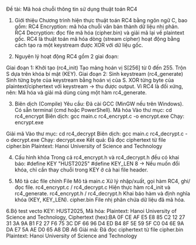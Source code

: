 Đề tài: Mã hoá chuỗi thông tin sử dụng thuật toán RC4 

1. Giới thiệu 
Chương trình hiện thực thuật toán RC4 bằng ngôn ngữ C, bao gồm: 
RC4 Encryption: mã hóa chuỗi văn bản thành dữ liệu nhị phân. 
RC4 Decryption: đọc file mã hóa (cipher.bin) và giải mã lại về plaintext gốc. 
RC4 là thuật toán mã hóa dòng (stream cipher) hoạt động bằng cách tạo ra một keystream được XOR với dữ liệu gốc.

2. Nguyên lý hoạt động RC4 gồm 2 giai đoạn:

Giai đoạn 1: Khởi tạo (rc4_init) Tạo mảng hoán vị S[256] từ 0 đến 255. Trộn S dựa trên khóa bí mật (KEY).
Giai đoạn 2: Sinh keystream (rc4_generate) Sinh từng byte của keystream bằng hoán vị của S. XOR từng byte của plaintext/ciphertext với keystream → thu được output. Vì RC4 là đối xứng, nên: Mã hóa và giải mã dùng cùng một hàm rc4_generate.

3. Biên dịch (Compile) Yêu cầu: Đã cài GCC (MinGW nếu trên Windows). Có sẵn terminal (cmd hoặc PowerShell).
Mã hóa Vào thư mục: cd rc4_encrypt Biên dịch: gcc main.c rc4_encrypt.c -o encrypt.exe Chạy: encrypt.exe

Giải mã Vào thư mục: cd rc4_decrypt Biên dịch: gcc main.c rc4_decrypt.c -o decrypt.exe Chạy: decrypt.exe Kết quả:
Đã đọc ciphertext từ file cipher.bin Plaintext: Hanoi University of Science and Technology

4. Cấu hình khóa Trong cả rc4_encrypt.h và rc4_decrypt.h đều có khai báo: #define KEY "HUST2025" #define KEY_LEN 8
-> Nếu muốn đổi khóa, chỉ cần thay chuỗi trong KEY ở cả hai file header.

5. Mô tả các file chính File Mô tả main.c Xử lý nhập/xuất, gọi hàm RC4, ghi/đọc file. rc4_encrypt.c / rc4_decrypt.c Hiện thực hàm rc4_init và rc4_generate. rc4_encrypt.h / rc4_decrypt.h Khai báo hàm và định nghĩa khóa (KEY, KEY_LEN). cipher.bin File nhị phân chứa dữ liệu đã mã hóa.
   
6.Bộ test vecto KEY: HUST2025,
Mã hóa: Plaintext: Hanoi University of Science and Technology,
Ciphertext (hex):BA 0F CE AF E5 E8 85 C2 12 27 31 3A 9A B1 F2 27 F6 75 3C DF 66 96 D4 ED B4 8F 5E 59 5F C0 04 6E 9A DA E7 5A AE D0 65 A8 DB A6 
Giải mã: Đã đọc ciphertext từ file cipher.bin Plaintext: Hanoi University of Science and Technology

